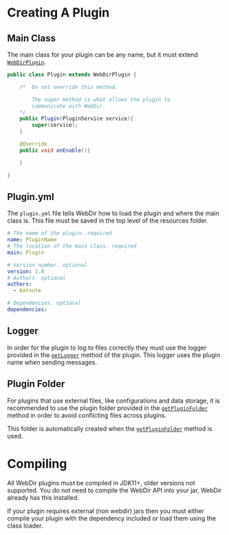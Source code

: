 # Creating A Plugin

## Main Class

The main class for your plugin can be any name, but it must extend [`WebDirPlugin`](https://docs.kttdevelopment.com/webdir/com/kttdevelopment/webdir/api/WebDirPlugin.html).


```java
public class Plugin extends WebDirPlugin {

    /*  Do not override this method. 

        The super method is what allows the plugin to 
        communicate with WebDir.
    */
    public Plugin(PluginService service){
        super(service);
    }

    @Override
    public void onEnable(){

    }

}
```

## Plugin.yml

The `plugin.yml` file tells WebDir how to load the plugin and where the main class is. This file must be saved in the top level of the resources folder.

```yml
# The name of the plugin. required
name: PluginName
# The location of the main class. required
main: Plugin

# Version number. optional
version: 1.0
# Authors. optional
authors:
  - Katsute

# Dependencies. optional
dependencies:
```

## Logger

In order for the plugin to log to files correctly they must use the logger provided in the [`getLogger`](https://docs.kttdevelopment.com/webdir/com/kttdevelopment/webdir/api/WebDirPlugin.html#getLogger()) method of the plugin. This logger uses the plugin name when sending messages.

## Plugin Folder

For plugins that use external files, like configurations and data storage, it is recommended to use the plugin folder provided in the [`getPluginFolder`](https://docs.kttdevelopment.com/webdir/com/kttdevelopment/webdir/api/PluginService.html#getPluginFolder()) method in order to avoid conflicting files across plugins.

This folder is automatically created when the [`getPluginFolder`](https://docs.kttdevelopment.com/webdir/com/kttdevelopment/webdir/api/PluginService.html#getPluginFolder()) method is used.

# Compiling

All WebDir plugins must be compiled in JDK11+, older versions not supported.
You do not need to compile the WebDir API into your jar, WebDir already has this installed.

If your plugin requires external (non webdir) jars then you must either compile your plugin with the dependency included or load them using the class loader.
